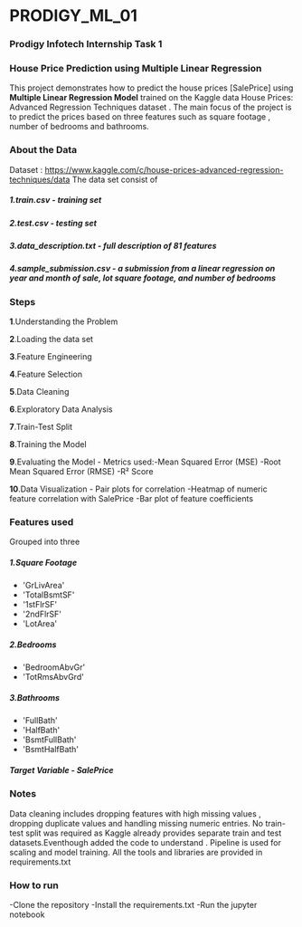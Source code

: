 # PRODIGY_ML_01
### Prodigy Infotech Internship Task 1

### House Price Prediction using Multiple Linear Regression
This project demonstrates how to predict the house prices [SalePrice] using **Multiple Linear Regression Model** trained on the Kaggle data House Prices: Advanced Regression Techniques dataset . The main focus of the project is to predict the prices based on three features such as square footage , number of bedrooms and bathrooms.

### About the Data 
Dataset : https://www.kaggle.com/c/house-prices-advanced-regression-techniques/data
The data set consist of 
##### 1.train.csv - training set 
##### 2.test.csv - testing set
##### 3.data_description.txt - full description of 81 features 
##### 4.sample_submission.csv - a submission from a linear regression on year and month of sale, lot square footage, and number of bedrooms

### Steps
**1**.Understanding the Problem 

**2**.Loading the data set

**3**.Feature Engineering

**4**.Feature Selection

**5**.Data Cleaning 

**6**.Exploratory Data Analysis

**7**.Train-Test Split 

**8**.Training the Model 

**9**.Evaluating the Model - Metrics used:-Mean Squared Error (MSE) -Root Mean Squared Error (RMSE) -R² Score

**10**.Data Visualization - Pair plots for correlation -Heatmap of numeric feature correlation with SalePrice -Bar plot of feature coefficients


### Features used 
Grouped into three 
##### 1.Square Footage 
- 'GrLivArea' 
- 'TotalBsmtSF' 
- '1stFlrSF' 
- '2ndFlrSF'
- 'LotArea'
##### 2.Bedrooms
- 'BedroomAbvGr'
- 'TotRmsAbvGrd'
##### 3.Bathrooms
- 'FullBath'
- 'HalfBath'
- 'BsmtFullBath'
- 'BsmtHalfBath'
##### Target Variable - SalePrice

### Notes 
Data cleaning includes dropping features with high missing values , dropping duplicate values  and handling missing numeric entries.
No train-test split was required as Kaggle already provides separate train and test datasets.Eventhough added the code to understand .
Pipeline is used for scaling and model training.
All the tools and libraries are provided in requirements.txt

### How to run 
-Clone the repository 
-Install the requirements.txt
-Run the jupyter notebook

